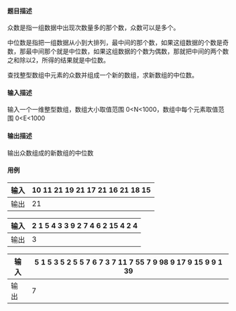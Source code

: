 #### 题目描述

众数是指一组数据中出现次数量多的那个数，众数可以是多个。

中位数是指把一组数据从小到大排列，最中间的那个数，如果这组数据的个数是奇数，那最中间那个就是中位数，如果这组数据的个数为偶数，那就把中间的两个数之和除以2，所得的结果就是中位数。

查找整型数组中元素的众数并组成一个新的数组，求新数组的中位数。

#### 输入描述

输入一个一维整型数组，数组大小取值范围 0<N<1000，数组中每个元素取值范围 0<E<1000

#### 输出描述

输出众数组成的新数组的中位数

#### 用例


| 输入 | 10 11 21 19 21 17 21 16 21 18 15 |
| ------ | ---------------------------------- |
| 输出 | 21                               |


| 输入 | 2 1 5 4 3 3 9 2 7 4 6 2 15 4 2 4 |
| ------ | ---------------------------------- |
| 输出 | 3                                |


| 输入 | 5 1 5 3 5 2 5 5 7 6 7 3 7 11 7 55 7 9 98 9 17 9 15 9 9 1 39 |
| ------ | ------------------------------------------------------------- |
| 输出 | 7                                                           |
